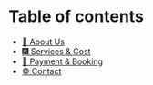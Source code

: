 # Table of contents

* [🦋 About Us](README.md)
* [🎆 Services & Cost](services-and-cost.md)
* [💱 Payment & Booking](payment-and-booking.md)
* [© Contact](contact.md)

